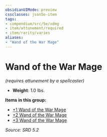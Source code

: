 ```yaml
---
obsidianUIMode: preview
cssclasses: json5e-item
tags:
- compendium/src/5e/xdmg
- item/attunement/required
- item/rarity/varies
aliases: 
- "Wand of the War Mage"
---
```

# Wand of the War Mage
*(requires attunement by a spellcaster)*  

- **Weight**: 1.0 lbs.

**Items in this group:**

- [+1 Wand of the War Mage](compendium/items/1-wand-of-the-war-mage-xdmg.md)
- [+2 Wand of the War Mage](compendium/items/2-wand-of-the-war-mage-xdmg.md)
- [+3 Wand of the War Mage](compendium/items/3-wand-of-the-war-mage-xdmg.md)

*Source: SRD 5.2*
